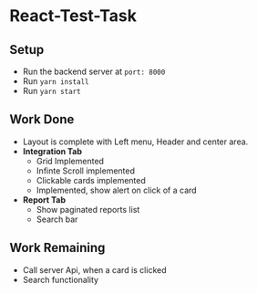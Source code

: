 # React-Test-Task

## Setup

- Run the backend server at `port: 8000`
- Run `yarn install`
- Run `yarn start`

## Work Done

- Layout is complete with Left menu, Header and center area.
- **Integration Tab**
  - Grid Implemented
  - Infinte Scroll implemented
  - Clickable cards implemented
  - Implemented, show alert on click of a card
- **Report Tab**
  - Show paginated reports list
  - Search bar

## Work Remaining

- Call server Api, when a card is clicked
- Search functionality